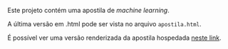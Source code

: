 Este projeto contém uma apostila de *machine learning*.

A última versão em .html pode ser vista no arquivo `apostila.html`.

É possível ver uma versão renderizada da apostila hospedada [neste link](https://cienciaenegocios.com/wp-content/uploads/apostila-ml.html).